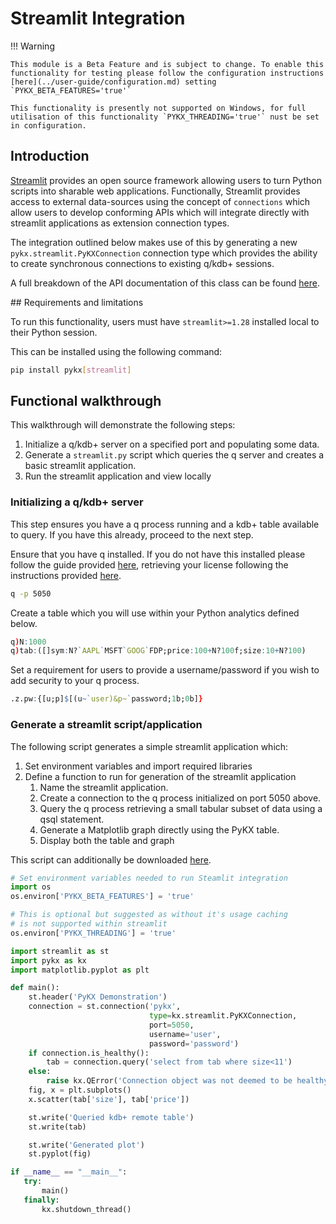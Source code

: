 # Streamlit Integration

!!! Warning

	This module is a Beta Feature and is subject to change. To enable this functionality for testing please follow the configuration instructions [here](../user-guide/configuration.md) setting `PYKX_BETA_FEATURES='true'`

	This functionality is presently not supported on Windows, for full utilisation of this functionality `PYKX_THREADING='true'` nust be set in configuration.

## Introduction

[Streamlit](https://streamlit.io) provides an open source framework allowing users to turn Python scripts into sharable web applications. Functionally, Streamlit provides access to external data-sources using the concept of `connections` which allow users to develop conforming APIs which will integrate directly with streamlit applications as extension connection types.

The integration outlined below makes use of this by generating a new `pykx.streamlit.PyKXConnection` connection type which provides the ability to create synchronous connections to existing q/kdb+ sessions.

A full breakdown of the API documentation of this class can be found [here](../api/streamlit.md).

## Requirements and limitations

To run this functionality, users must have `streamlit>=1.28` installed local to their Python session.

This can be installed using the following command:

```bash
pip install pykx[streamlit]
```


## Functional walkthrough

This walkthrough will demonstrate the following steps:

1. Initialize a q/kdb+ server on a specified port and populating some data.
1. Generate a `streamlit.py` script which queries the q server and creates a basic streamlit application.
1. Run the streamlit application and view locally

### Initializing a q/kdb+ server

This step ensures you have a q process running and a kdb+ table available to query. If you have this already, proceed to the next step.

Ensure that you have q installed. If you do not have this installed please follow the guide provided [here](https://code.kx.com/q/learn/install/), retrieving your license following the instructions provided [here](https://kx.com/kdb-insights-personal-edition-license-download).

```bash
q -p 5050
```

Create a table which you will use within your Python analytics defined below.

```q
q)N:1000
q)tab:([]sym:N?`AAPL`MSFT`GOOG`FDP;price:100+N?100f;size:10+N?100)
```

Set a requirement for users to provide a username/password if you wish to add security to your q process.

```q
.z.pw:{[u;p]$[(u~`user)&p~`password;1b;0b]}
```

### Generate a streamlit script/application

The following script generates a simple streamlit application which:

1. Set environment variables and import required libraries
1. Define a function to run for generation of the streamlit application
    1. Name the streamlit application.
    1. Create a connection to the q process initialized on port 5050 above.
    1. Query the q process retrieving a small tabular subset of data using a qsql statement.
    1. Generate a Matplotlib graph directly using the PyKX table.
    1. Display both the table and graph

This script can additionally be downloaded [here](examples/streamlit.py).

```python
# Set environment variables needed to run Steamlit integration
import os
os.environ['PYKX_BETA_FEATURES'] = 'true'

# This is optional but suggested as without it's usage caching
# is not supported within streamlit
os.environ['PYKX_THREADING'] = 'true'

import streamlit as st
import pykx as kx
import matplotlib.pyplot as plt

def main():
    st.header('PyKX Demonstration')
    connection = st.connection('pykx',
                               type=kx.streamlit.PyKXConnection,
                               port=5050,
                               username='user',
                               password='password')
    if connection.is_healthy():
        tab = connection.query('select from tab where size<11')
    else:
        raise kx.QError('Connection object was not deemed to be healthy')
    fig, x = plt.subplots()
    x.scatter(tab['size'], tab['price'])

    st.write('Queried kdb+ remote table')
    st.write(tab)

    st.write('Generated plot')
    st.pyplot(fig)

if __name__ == "__main__":
   try:
       main()
   finally:
       kx.shutdown_thread()
```
